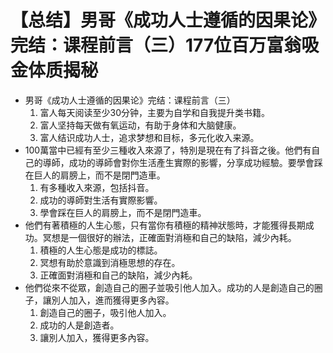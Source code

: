 # 【总结】男哥《成功人士遵循的因果论》完结：课程前言（三）177位百万富翁吸金体质揭秘

-   男哥《成功人士遵循的因果论》完结：课程前言（三）
    1.  富人每天阅读至少30分钟，主要为自学和自我提升类书籍。
    2.  富人坚持每天做有氧运动，有助于身体和大脑健康。
    3.  富人结识成功人士，追求梦想和目标，多元化收入来源。
-   100萬當中已經有至少三種收入來源了，特別是現在有了抖音之後。他們有自己的導師，成功的導師會對你生活產生實際的影響，分享成功經驗。要學會踩在巨人的肩膀上，而不是閉門造車。
    1.  有多種收入來源，包括抖音。
    2.  成功的導師對生活有實際影響。
    3.  學會踩在巨人的肩膀上，而不是閉門造車。
-   他們有著積極的人生心態，只有當你有積極的精神狀態時，才能獲得長期成功。冥想是一個很好的辦法，正確面對消極和自己的缺陷，減少內耗。
    1.  積極的人生心態是成功的標誌。
    2.  冥想有助於意識到消極思想的存在。
    3.  正確面對消極和自己的缺陷，減少內耗。
-   他們從來不從眾，創造自己的圈子並吸引他人加入。成功的人是創造自己的圈子，讓別人加入，進而獲得更多內容。
    1.  創造自己的圈子，吸引他人加入。
    2.  成功的人是創造者。
    3.  讓別人加入，獲得更多內容。